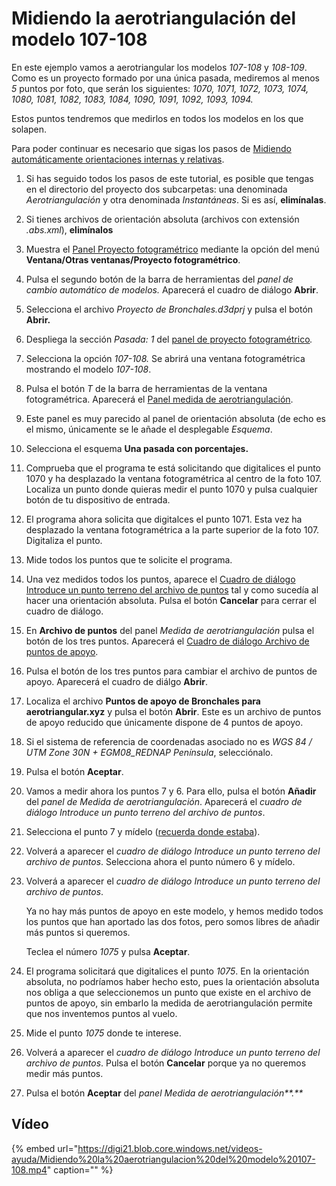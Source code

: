 # Midiendo la aerotriangulación del modelo 107-108

En este ejemplo vamos a aerotriangular los modelos _107-108_ y _108-109_. Como es un proyecto formado por una única pasada, mediremos al menos _5_ puntos por foto, que serán los siguientes: _1070, 1071, 1072, 1073, 1074, 1080, 1081, 1082, 1083, 1084, 1090, 1091, 1092, 1093, 1094._

Estos puntos tendremos que medirlos en todos los modelos en los que solapen.

Para poder continuar es necesario que sigas los pasos de [Midiendo automáticamente orientaciones internas y relativas](https://github.com/digi21/docs/tree/7fc627c885c16fb88afc7cc05a6df2a2f4a54563/digi3d-net/primeros-pasos/comenzando-a-utilizar-digi3d.net/comenzando-con-la-ventana-fotogrametrica/sensor-camara-conica/aerotriangulacion-manual/MidiendoAutomaticamenteOrientacionesInternasYRelativas.html).

1. Si has seguido todos los pasos de este tutorial, es posible que tengas en el directorio del proyecto dos subcarpetas: una denominada _Aerotriangulación_ y otra denominada _Instantáneas_. Si es así, **elimínalas**.
2. Si tienes archivos de orientación absoluta \(archivos con extensión _.abs.xml_\), **elimínalos**
3. Muestra el [Panel Proyecto fotogramétrico](https://github.com/digi21/docs/tree/7fc627c885c16fb88afc7cc05a6df2a2f4a54563/digi3d-net/primeros-pasos/comenzando-a-utilizar-digi3d.net/comenzando-con-la-ventana-fotogrametrica/sensor-camara-conica/aerotriangulacion-manual/PanelProyectoFotogrametrico.html) mediante la opción del menú **Ventana/Otras ventanas/Proyecto fotogramétrico**.
4. Pulsa el segundo botón de la barra de herramientas del _panel de cambio automático de modelos._ Aparecerá el cuadro de diálogo **Abrir**.
5. Selecciona el archivo _Proyecto de Bronchales.d3dprj_ y pulsa el botón **Abrir.**
6. Despliega la sección _Pasada: 1_ del [panel de proyecto fotogramétrico](https://github.com/digi21/docs/tree/7fc627c885c16fb88afc7cc05a6df2a2f4a54563/digi3d-net/primeros-pasos/comenzando-a-utilizar-digi3d.net/comenzando-con-la-ventana-fotogrametrica/sensor-camara-conica/aerotriangulacion-manual/PanelProyectoFotogrametrico.html)_._
7. Selecciona la opción _107-108._ Se abrirá una ventana fotogramétrica mostrando el modelo _107-108_.
8. Pulsa el botón _T_ de la barra de herramientas de la ventana fotogramétrica. Aparecerá el [Panel medida de aerotriangulación](https://github.com/digi21/docs/tree/7fc627c885c16fb88afc7cc05a6df2a2f4a54563/digi3d-net/primeros-pasos/comenzando-a-utilizar-digi3d.net/comenzando-con-la-ventana-fotogrametrica/sensor-camara-conica/aerotriangulacion-manual/PanelMedidaDeAerotriangulacion.html).
9. Este panel es muy parecido al panel de orientación absoluta \(de echo es el mismo, únicamente se le añade el desplegable _Esquema_.
10. Selecciona el esquema **Una pasada con porcentajes.**
11. Comprueba que el programa te está solicitando que digitalices el punto 1070 y ha desplazado la ventana fotogramétrica al centro de la foto 107. Localiza un punto donde quieras medir el punto 1070 y pulsa cualquier botón de tu dispositivo de entrada.
12. El programa ahora solicita que digitalces el punto 1071. Esta vez ha desplazado la ventana fotogramétrica a la parte superior de la foto 107. Digitaliza el punto.
13. Mide todos los puntos que te solicite el programa.
14. Una vez medidos todos los puntos, aparece el [Cuadro de diálogo Introduce un punto terreno del archivo de puntos](https://github.com/digi21/docs/tree/7fc627c885c16fb88afc7cc05a6df2a2f4a54563/digi3d-net/primeros-pasos/comenzando-a-utilizar-digi3d.net/comenzando-con-la-ventana-fotogrametrica/sensor-camara-conica/aerotriangulacion-manual/CuadroDeDialogoIntroduceUnPuntoTerrenoDelArchivoDePuntos.html) tal y como sucedía al hacer una orientación absoluta. Pulsa el botón **Cancelar** para cerrar el cuadro de diálogo.
15. En **Archivo de puntos** del panel _Medida de aerotriangulación_ pulsa el botón de los tres puntos. Aparecerá el [Cuadro de diálogo Archivo de puntos de apoyo](https://github.com/digi21/docs/tree/7fc627c885c16fb88afc7cc05a6df2a2f4a54563/digi3d-net/primeros-pasos/comenzando-a-utilizar-digi3d.net/comenzando-con-la-ventana-fotogrametrica/sensor-camara-conica/aerotriangulacion-manual/CuadroDeDialogoArchivoDePuntosDeApoyo.html).
16. Pulsa el botón de los tres puntos para  cambiar el archivo de puntos de apoyo. Aparecerá el cuadro de diálgo **Abrir**.
17. Localiza el archivo **Puntos de apoyo de Bronchales para aerotriangular.xyz** y pulsa el botón **Abrir**. Este es un archivo de puntos de apoyo reducido que únicamente dispone de 4 puntos de apoyo.
18. Si el sistema de referencia de coordenadas asociado no es _WGS 84 / UTM Zone 30N + EGM08\_REDNAP Península_, selecciónalo.
19. Pulsa el botón **Aceptar**.
20. Vamos a medir ahora los puntos 7 y 6. Para ello, pulsa el botón **Añadir** del _panel de Medida de aerotriangulación_. Aparecerá el _cuadro de diálogo Introduce un punto terreno del archivo de puntos_.
21. Selecciona el punto 7 y mídelo \([recuerda donde estaba](https://github.com/digi21/docs/tree/7fc627c885c16fb88afc7cc05a6df2a2f4a54563/digi3d-net/primeros-pasos/comenzando-a-utilizar-digi3d.net/comenzando-con-la-ventana-fotogrametrica/sensor-camara-conica/aerotriangulacion-manual/MidiendoLaPrimeraOrientacionAbsolutaDeUnProyecto.html)\).
22. Volverá a aparecer el _cuadro de diálogo Introduce un punto terreno del archivo de puntos_. Selecciona ahora el punto número 6 y mídelo.
23. Volverá a aparecer el _cuadro de diálogo Introduce un punto terreno del archivo de puntos_.

    Ya no hay más puntos de apoyo en este modelo, y hemos medido todos los puntos que han aportado las dos fotos, pero somos libres de añadir más puntos si queremos.

    Teclea el número _1075_ y pulsa **Aceptar**.

24. El programa solicitará que digitalices el punto _1075_. En la orientación absoluta, no podríamos haber hecho esto, pues la orientación absoluta nos obliga a que seleccionemos un punto que existe en el archivo de puntos de apoyo, sin embarlo la medida de aerotriangulación permite que nos inventemos puntos al vuelo.
25. Mide el punto _1075_ donde te interese.
26. Volverá a aparecer el _cuadro de diálogo Introduce un punto terreno del archivo de puntos_. Pulsa el botón **Cancelar** porque ya no queremos medir más puntos.
27. Pulsa el botón **Aceptar** del _panel Medida de aerotriangulación**.**_

## Vídeo

{% embed url="https://digi21.blob.core.windows.net/videos-ayuda/Midiendo%20la%20aerotriangulacion%20del%20modelo%20107-108.mp4" caption="" %}

